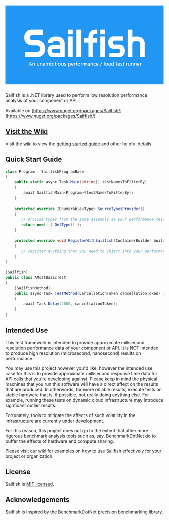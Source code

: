 <h1 align="center" style="flex-direction: column;"><img src="assets/Sailfish.png" alt="Sailfish" width="700" /></h1>

Sailfish is a .NET library used to perform low resolution performance analysis of your component or API.

Available on [https://www.nuget.org/packages/Sailfish/](https://www.nuget.org/packages/Sailfish/)

## [Visit the Wiki](https://github.com/paulegradie/Sailfish/wiki)

Visit the [wiki](https://github.com/paulegradie/Sailfish/wiki) to view the [getting started guide](https://github.com/paulegradie/Sailfish/wiki/Using-Sailfish-as-a-C%23-console-app) and other helpful details.

## Quick Start Guide

```csharp
class Program : SailfishProgramBase
{
    public static async Task Main(string[] testNamesToFilterBy)
    {
        await SailfishMain<Program>(testNamesToFilterBy);
    }

    protected override IEnumerable<Type> SourceTypesProvider()
    {
       // provide types from the same assembly as your performance tests
       return new[] { GetType() };
    }

    protected override void RegisterWithSailfish(ContainerBuilder builder)
    {
       // register anything that you need to inject into your performance tests
    }
}

[Sailfish]
public class AMostBasicTest
{
    [SailfishMethod]
    public async Task TestMethod(CancellationToken cancellationToken) // <-- token is injected when requested
    {
        await Task.Delay(2000, cancellationToken);
    }
}
```

## Intended Use
This test framework is intended to provide approximate millisecond resolution performance data of your component or API. It is NOT intended to produce high resolution (microsecond, nanosecond) results on performance.

You may use this project however you'd like, however the intended use case for this is to provide approximate millisecond
response time data for API calls that you're developing against. Please keep in mind the physical machines that you run this software will have a direct affect on the results that are produced. In otherwords, for more reliable results, execute tests on stable hardware that is, if possible, not really doing anything else. For example, running these tests on dynamic cloud infrastructure may introduce signficant outlier results.

Fortunately, tools to mitigate the affects of such volatility in the infrastructure are currently under development.

For this reason, this project does not go to the extent that other more rigorous benchmark analysis tools such as, say, BenchmarkDotNet do to buffer the effects of hardware and compute sharing.

Please visit our wiki for examples on how to use Sailfish effectively for your project or organization.

## License
Sailfish is [MIT licensed](./LICENSE).

## Acknowledgements

Sailfish is inspired by the [BenchmarkDotNet](https://benchmarkdotnet.org/) precision benchmarking library.
